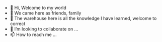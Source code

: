 - 👋 Hi, Welcome to my world
- 👀 We came here as friends, family
- 🌱 The warehouse here is all the knowledge I have learned, welcome to correct
- 💞️ I’m looking to collaborate on ...
- 📫 How to reach me ...

<!---
978935221/978935221 is a ✨ special ✨ repository because its `README.md` (this file) appears on your GitHub profile.
You can click the Preview link to take a look at your changes.
--->
